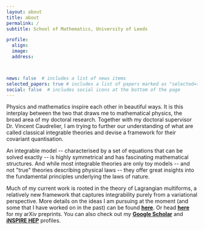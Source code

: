```yaml
---
layout: about
title: about
permalink: /
subtitle: School of Mathematics, University of Leeds

profile:
  align:
  image:
  address:



news: false  # includes a list of news items
selected_papers: true # includes a list of papers marked as "selected={true}"
social: false  # includes social icons at the bottom of the page
---
```


Physics and mathematics inspire each other in beautiful ways. It is this interplay between the two that draws me to mathematical physics, the broad area of my doctoral research. Together with my doctoral supervisor Dr. Vincent Caudrelier, I am trying to further our understanding of what are called classical integrable theories and devise a framework for their covariant quantisation.

An integrable model -- characterised by a set of equations that can be solved exactly -- is highly symmetrical and has fascinating mathematical structures. And while most integrable theories are only toy models -- and not "true" theories describing physical laws -- they offer great insights into the fundamental principles underlying the laws of nature.

Much of my current work is rooted in the theory of Lagrangian multiforms, a relatively new framework that captures integrability purely from a variational perspective. More details on the ideas I am pursuing at the moment (and some that I have worked on in the past) can be found <a href="https://anupanand.space/research/" target="_self">**here**</a>. Or head <a href="https://arxiv.org/a/singh_a_12.html" target="_self">**here**</a> for my arXiv preprints. You can also check out my <a href="https://scholar.google.com/citations?user=iajG9P8AAAAJ" target="_self">**Google Scholar**</a> and <a href="https://inspirehep.net/authors/1817611" target="_self">**iNSPIRE HEP**</a> profiles.
